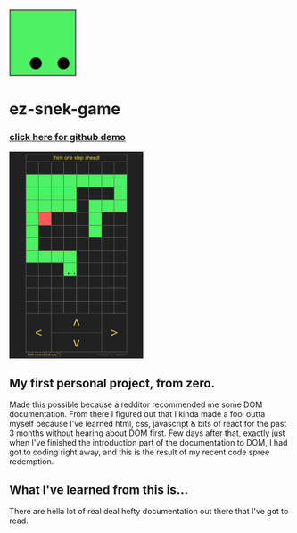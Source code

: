<img src="https://github.com/suntoes/ez-snek-game/blob/master/resources/logo.png" alt="snek logo" width="120"/>

# ez-snek-game

### [click here for github demo](https://suntoes.github.io/ez-snek-game/)

<img src="https://github.com/suntoes/ez-snek-game/blob/master/resources/gameplay.png" alt="gameplay" width="240"/>

## My first personal project, from zero.
Made this possible because a redditor recommended me some DOM documentation. From there I figured out that I kinda made a fool outta myself because I've learned html, css, javascript & bits of react for the past 3 months without hearing about DOM first. Few days after that, exactly just when I've finished the introduction part of the documentation to DOM, I had got to coding right away, and this is the result of my recent code spree redemption.

## What I've learned from this is...
There are hella lot of real deal hefty documentation out there that I've got to read.
